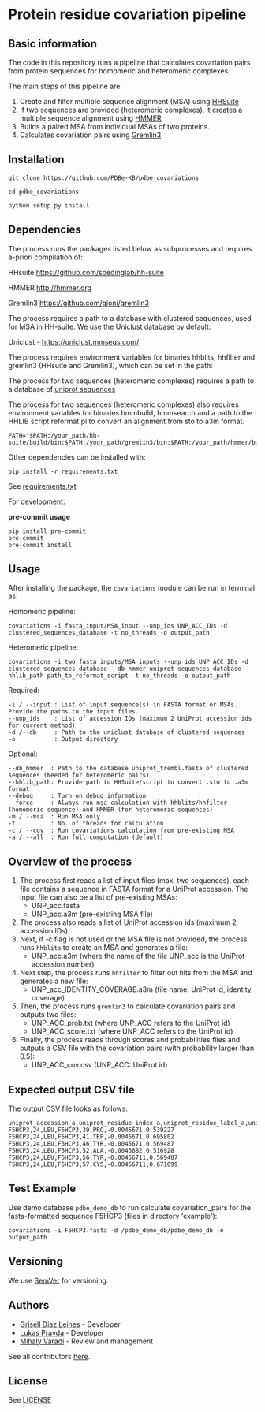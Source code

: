 Protein residue covariation pipeline
=

## Basic information

The code in this repository runs a pipeline that calculates covariation pairs from protein sequences for homomeric and heteromeric complexes. 

The main steps of this pipeline are: 
1) Create and filter multiple sequence alignment (MSA) using [HHSuite](https://github.com/soedinglab/hh-suite)
2) If two sequences are provided (heteromeric complexes), it creates a multiple sequence alignment using [HMMER](http://hmmer.org)
3) Builds a paired MSA from individual MSAs of two proteins.
4) Calculates covariation pairs using [Gremlin3](https://github.com/gjoni/gremlin3)

## Installation

```
git clone https://github.com/PDBe-KB/pdbe_covariations

cd pdbe_covariations

python setup.py install
```

## Dependencies

The process runs the packages listed below as subprocesses and requires a-priori compilation of:

HHsuite   https://github.com/soedinglab/hh-suite

HMMER     http://hmmer.org

Gremlin3  https://github.com/gjoni/gremlin3

The process requires a path to a database with clustered sequences, used for MSA in HH-suite. We use the Uniclust database by default:

Uniclust - https://uniclust.mmseqs.com/

The process requires environment variables for binaries hhblits, hhfilter and gremlin3 (HHsuite and Gremlin3), which can be set in the path:

The process for two sequences (heteromeric complexes) requires a path to a database of [uniprot sequences](https://ftp.uniprot.org/pub/databases/uniprot/current_release/knowledgebase/complete/uniprot_trembl.fasta.gz)

The process for two sequences (heteromeric complexes) also requires environment variables for binaries hmmbuild, hmmsearch and a path to the HHLIB script reformat.pl to convert an alignment from sto to a3m format. 

```
PATH="$PATH:/your_path/hh-suite/build/bin:$PATH:/your_path/gremlin3/bin:$PATH:/your_path/hmmer/bin

```
Other dependencies can be installed with:

```
pip install -r requirements.txt
```
See  [requirements.txt](https://github.com/PDBe-KB/covariation_pairs/blob/main/requirements.txt)

For development: 

**pre-commit usage**

```
pip install pre-commit
pre-commit
pre-commit install
```

## Usage

After installing the package, the `covariations` module can be run in terminal as:

Homomeric pipeline:

```
covariations -i fasta_input/MSA_input --unp_ids UNP_ACC_IDs -d clustered_sequences_database -t no_threads -o output_path
```
Heteromeric pipeline:

```
covariations -i two fasta_inputs/MSA_inputs --unp_ids UNP_ACC_IDs -d clustered_sequences_database --db_hmmer uniprot sequences database --hhlib_path path_to_reformat_script -t no_threads -o output_path
```
Required:

```
-i / --input : List of input sequence(s) in FASTA format or MSAs. Provide the paths to the input files.
--unp_ids    : List of accession IDs (maximum 2 UniProt accession ids for current method)
-d /--db     : Path to the uniclust database of clustered sequences
-o           : Output directory 
```

Optional:

```
--db_hmmer  : Path to the database uniprot_trembl.fasta of clustered sequences (Needed for heteromeric pairs)
--hhlib_path: Provide path to HHSuite/script to convert .sto to .a3m format
--debug     : Turn on debug information
--force     : Always run msa calculation with hhblits/hhfilter (homomeric sequence) and HMMER (for heteromeric sequences)
-m / --msa  : Run MSA only
-t          : No. of threads for calculation
-c / --cov  : Run covariations calculation from pre-existing MSA
-a / --all  : Run full computation (default)
```

## Overview of the process

1. The process first reads a list of input files (max. two sequences), each file contains a sequence in FASTA format for a UniProt accession. The input file can also be a list of pre-existing MSAs:
   - UNP_acc.fasta  
   - UNP_acc.a3m (pre-existing MSA file)
2. The process also reads a list of UniProt accession ids  (maximum 2 accession IDs) 
2. Next, if -c flag is not used or the MSA file is not provided, the process runs `hhblits` to create an MSA and generates a file:
   - UNP_acc.a3m (where the name of the file UNP_acc is the UniProt accession number)
3. Next step, the process runs `hhfilter` to filter out hits from the MSA and generates a new file:
   - UNP_acc_IDENTITY_COVERAGE.a3m (file name: UniProt id, identity, coverage)
6. Then, the process runs `gremlin3` to calculate covariation pairs and outputs two files:
   - UNP_ACC_prob.txt (where UNP_ACC refers to the UniProt id)
   - UNP_ACC_score.txt (where UNP_ACC refers to the UniProt id)
7. Finally, the process reads through scores and probabilities files and outputs a CSV file with the covariation pairs (with probability larger than 0.5):
   - UNP_ACC_cov.csv (UNP_ACC: UniProt id)
   
## Expected output CSV file

The output CSV file looks as follows:
```
uniprot_accession_a,uniprot_residue_index_a,uniprot_residue_label_a,uniprot_accession_b,uniprot_residue_index_b,uniprot_residue_label_b,covariation_score,covariation_probability
F5HCP3,24,LEU,F5HCP3,39,PRO,-0.0045671,0.539227
F5HCP3,24,LEU,F5HCP3,41,TRP,-0.0045671,0.695802
F5HCP3,24,LEU,F5HCP3,46,TYR,-0.0045671,0.569487
F5HCP3,24,LEU,F5HCP3,52,ALA,-0.0045682,0.516928
F5HCP3,24,LEU,F5HCP3,56,TYR,-0.00456711,0.569487
F5HCP3,24,LEU,F5HCP3,57,CYS,-0.00456711,0.671099
```
## Test Example 

Use demo database `pdbe_demo_db` to run calculate covariation_pairs for the fasta-formatted sequence F5HCP3 (files in directory 'example'):

```
covariations -i F5HCP3.fasta -d /pdbe_demo_db/pdbe_demo_db -o output_path
```

## Versioning

We use [SemVer](https://semver.org) for versioning.

## Authors
* [Grisell Diaz Leines](https://github.com/grisell) - Developer
* [Lukas Pravda](https://github.com/grisell) - Developer
* [Mihaly Varadi](https://github.com/mvaradi) - Review and management 

See all contributors [here](https://github.com/PDBe-KB/pisa-analysis/graphs/contributors).

## License

See  [LICENSE](https://github.com/PDBe-KB/pisa-analysis/blob/main/LICENSE)
